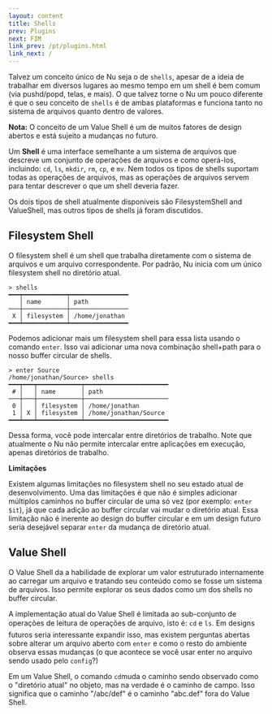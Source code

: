 ```yaml
---
layout: content
title: Shells
prev: Plugins
next: FIM
link_prev: /pt/plugins.html
link_next: /
---
```


Talvez um conceito único de Nu seja o de `shells`,  apesar de a ideia de trabalhar em diversos lugares ao mesmo tempo em um shell é bem comum (via pushd/popd, telas, e mais). O que talvez torne o Nu um pouco diferente é que o seu conceito de `shells` é de ambas plataformas e funciona tanto no sistema de arquivos quanto dentro de valores.

**Nota:** O conceito de um Value Shell é um de muitos fatores de design abertos e está sujeito a mudanças no futuro.

Um  **Shell** é uma interface semelhante a um sistema de arquivos que descreve um conjunto de operações de arquivos e como operá-los, incluindo: `cd`, `ls`, `mkdir`, `rm`, `cp`, e `mv`. Nem todos os tipos de shells suportam todas as operações de arquivos, mas as operações de arquivos servem para tentar descrever o que um shell deveria fazer.

Os dois tipos de shell atualmente disponíveis são FilesystemShell and ValueShell, mas outros tipos de shells já foram discutidos.

## Filesystem Shell

O filesystem shell é um shell que trabalha diretamente com o sistema de arquivos e um arquivo correspondente. Por padrão, Nu inicia com um único filesystem shell no diretório atual.

```
> shells
━━━┯━━━━━━━━━━━━┯━━━━━━━━━━━━━━━━
   │ name       │ path 
───┼────────────┼────────────────
 X │ filesystem │ /home/jonathan 
━━━┷━━━━━━━━━━━━┷━━━━━━━━━━━━━━━━
```

Podemos adicionar mais um filesystem shell para essa lista usando o comando `enter`. Isso vai adicionar uma nova combinação shell+path para o nosso buffer circular de shells.

```
> enter Source
/home/jonathan/Source> shells
━━━┯━━━┯━━━━━━━━━━━━┯━━━━━━━━━━━━━━━━━━━━━━━
 # │   │ name       │ path 
───┼───┼────────────┼───────────────────────
 0 │   │ filesystem │ /home/jonathan 
 1 │ X │ filesystem │ /home/jonathan/Source 
━━━┷━━━┷━━━━━━━━━━━━┷━━━━━━━━━━━━━━━━━━━━━━━
```

Dessa forma, você pode intercalar entre diretórios de trabalho. Note que atualmente o Nu não permite intercalar entre aplicações em execução, apenas diretórios de trabalho.

**Limitações**

Existem algumas limitações no filesystem shell no seu estado atual de desenvolvimento. Uma das limitações é que não é simples adicionar múltiplos caminhos no buffer circular de uma só vez (por exemplo: `enter $it`), já que cada adição ao buffer circular vai mudar o diretório atual. Essa limitação não é inerente ao design do buffer circular e em um design futuro seria desejável separar `enter` da mudança de diretório atual.

## Value Shell

O Value Shell da a habilidade de explorar um valor estruturado internamente ao carregar um arquivo e tratando seu conteúdo como se fosse um sistema de arquivos. Isso permite explorar os seus dados como um dos shells no buffer circular.

A implementação atual do Value Shell é limitada ao sub-conjunto de operações de leitura de operações de arquivo, isto é: `cd` e `ls`. Em designs futuros seria interessante expandir isso, mas existem perguntas abertas sobre alterar um arquivo aberto com `enter` e como o resto do ambiente observa essas mudanças (o que acontece se você usar enter no arquivo sendo usado pelo `config`?)

Em um Value Shell, o comando `cd`muda o caminho sendo observado como o "diretório atual" no objeto, mas na verdade é o caminho de campo. Isso significa que o caminho "/abc/def" é o caminho "abc.def" fora do Value Shell.
